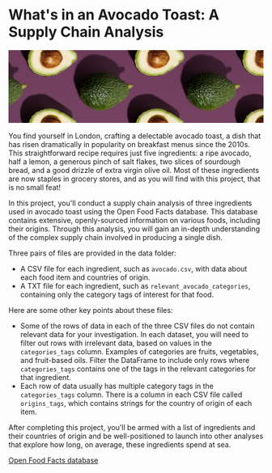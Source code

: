 # What's in an Avocado Toast: A Supply Chain Analysis

![](avocado_wallpaper.jpeg)

You find yourself in London, crafting a delectable avocado toast, a dish that has risen dramatically in popularity on breakfast menus since the 2010s. This straightforward recipe requires just five ingredients: a ripe avocado, half a lemon, a generous pinch of salt flakes, two slices of sourdough bread, and a good drizzle of extra virgin olive oil. Most of these ingredients are now staples in grocery stores, and as you will find with this project, that is no small feat!

In this project, you'll conduct a supply chain analysis of three ingredients used in avocado toast using the Open Food Facts database. This database contains extensive, openly-sourced information on various foods, including their origins. Through this analysis, you will gain an in-depth understanding of the complex supply chain involved in producing a single dish.

Three pairs of files are provided in the data folder:
- A CSV file for each ingredient, such as `avocado.csv`, with data about each food item and countries of origin.
- A TXT file for each ingredient, such as `relevant_avocado_categories`, containing only the category tags of interest for that food.

Here are some other key points about these files:
- Some of the rows of data in each of the three CSV files do not contain relevant data for your investigation. In each dataset, you will need to filter out rows with irrelevant data, based on values in the `categories_tags` column. Examples of categories are fruits, vegetables, and fruit-based oils. Filter the DataFrame to include only rows where `categories_tags` contains one of the tags in the relevant categories for that ingredient.
- Each row of data usually has multiple category tags in the `categories_tags` column.
There is a column in each CSV file called `origins_tags`, which contains strings for the country of origin of each item.

After completing this project, you'll be armed with a list of ingredients and their countries of origin and be well-positioned to launch into other analyses that explore how long, on average, these ingredients spend at sea.

[Open Food Facts database](https://world.openfoodfacts.org/)
